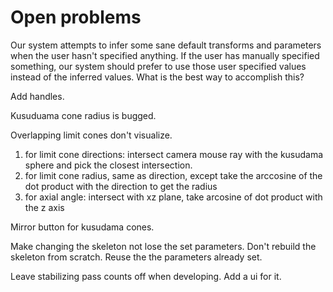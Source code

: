# Open problems

Our system attempts to infer some sane default transforms and parameters when the user hasn't specified anything. If the user has manually specified something, our system should prefer to use those user specified values instead of the inferred values. What is the best way to accomplish this?

Add handles.

Kusuduama cone radius is bugged.

Overlapping limit cones don't visualize.

1. for limit cone directions: intersect camera mouse ray with the kusudama sphere and pick the closest intersection.
2. for limit cone radius, same as direction, except take the arccosine of the dot product with the direction to get the radius
3. for axial angle: intersect with xz plane, take arcosine of dot product with the z axis

Mirror button for kusudama cones. 

Make changing the skeleton not lose the set parameters. Don't rebuild the skeleton from scratch. Reuse the the parameters already set.

Leave stabilizing pass counts off when developing. Add a ui for it.